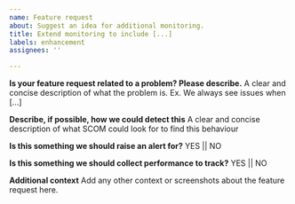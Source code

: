 ```yaml
---
name: Feature request
about: Suggest an idea for additional monitoring.
title: Extend monitoring to include [...]
labels: enhancement
assignees: ''

---
```


**Is your feature request related to a problem? Please describe.**
A clear and concise description of what the problem is. Ex. We always see issues when [...]

**Describe, if possible, how we could detect this**
A clear and concise description of what SCOM could look for to find this behaviour 

**Is this something we should raise an alert for?**
YES || NO

**Is this something we should collect performance to track?**
YES || NO

**Additional context**
Add any other context or screenshots about the feature request here.
